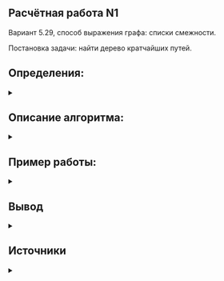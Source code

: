 ## Расчётная работа N1
Вариант 5.29, способ выражения графа: списки смежности.

Постановка задачи: найти дерево кратчайших путей.
## Определения:
<details>
  <summary></summary>

* __Граф__ - это топологичекая модель, которая состоит из множества вершин и множества соединяющих их рёбер. При этом значение имеет только сам факт, какая вершина с какой соединена.
* __Вершина__ - точка в графе, отдельный объект, для топологической модели графа не имеет значения координата вершины, её расположение, цвет, вкус, размер; однако при решении некоторых задачах вершины могут раскрашиваться в разные цвета или сохранять числовые значения.
* __Ребро__ - неупорядоченная пара двух вершин, которые связаны друг с другом. Эти вершины называются концевыми точками или концами ребра. При этом важен сам факт наличия связи, каким именно образом осуществляется эта связь и по какой дороге - не имеет значения.
* __Невзвешенный граф__ - граф, ребра которого не имеют веса.
* __Потомок вершины__ – это вершина, в которую ведет путь из данной вершины.
* __Ориентированный граф__ или __Орграф__ - граф, в котором рёбра имеют направления.
* __Граф__, ни одному ребру которого не присвоено направление, называется неориентированным графом или неорграфом.
* __Смежность вершин__ - две вершины называются смежными, если они инцидентны одному ребру.
* __Изолированная вершина__ - вершина, не соединённая с другими вершинами ни одним ребром.
* __Путь__ или __Маршрут__ - это последовательность смежных рёбер. Обычно путь задаётся перечислением вершин, по которым он пролегает.

</details>

## Описание алгоритма:

<details>
  <summary></summary>


На вход программе подаётся граф, в виде списка смежности (вершины в нём представлены в виде порядковых номеров, начиная от 0). Программа использует алгоритм поиска в ширину (__Breadth-first-search__). Поиск в ширину подразумевает поуровневое исследование графа: вначале посещается корень – произвольно выбранная вершина, затем – все потомки данной вершины, после этого посещаются потомки потомков и т.д. Вершины просматриваются в порядке возрастания их расстояния от корня.
![](https://github.com/SemenEgorov/bsuir/blob/main/PiOIvIS/sem1/RR-1/RR-1graphs/graph-images/50cde188f7b54a887e482b9447dc7abb.gif)

Основную идею алгоритма можно понимать как процесс «поджигания» графа: на нулевом шаге мы поджигаем корневую вершину, а на каждом следующем шаге огонь с каждой уже горящей вершины перекидывается на всех её соседей, в конечном счете поджигая весь граф.
 Пошаговая работа алгоритма:
 * Выбираем вершину для которой хотим найти дерево кратчайших путей.
 * Присвоим каждой вершине, кроме выбранной, метку непосещённой.
 * Так же для каждой, кроме корневой, вершины запишем в массив путей номер несуществующей вершины. Корневой вершине присвоим в путь свой же номер. 
(В дальнейшем будет использоваться для поиска изолированной вершины, в которую мы никак не сможем попасть из корня)
* Для текущей вершины рассмотрим всех её не посещенных соседей, запишем для них номер вершины (предка), из которого мы попали в данные вершины и отметим их как посещённые. Добавим все непосещённые вершины, смежные нашим в "_очередь_".
* В порядке "_очереди_" будем повторять предыдущий пункт для каждой вершины из "_очереди_" до тех пор пока "_очередь_" не станет пуста.

В результате работы алгоритма формируется массив содержащий для каждой вершины номер её соседа, имеющего кратчайший путь до корневой вершины.

Выведем получившийся результат рекурсивно. Будем выводить номера вершин (взятые элементы по индексу из нашего массива) до тех пор, пока индекс взятой вершины не будет соответсвовать элементу по этому индексу (так мы дойдём до корневой вершины, т.к только её индекс соответсвует элементу по этому индексу).

</details>

## Пример работы:
<details>
  <summary></summary>

* __Первый тест__

![](https://github.com/SemenEgorov/bsuir/blob/main/PiOIvIS/sem1/RR-1/RR-1graphs/graph-images/graph1.png)

![](https://github.com/SemenEgorov/bsuir/blob/main/PiOIvIS/sem1/RR-1/RR-1graphs/graph-images/graph1tree.png)![](https://github.com/SemenEgorov/bsuir/blob/main/PiOIvIS/sem1/RR-1/RR-1graphs/graph-images/graph1treeanswers.png)

![](https://github.com/SemenEgorov/bsuir/blob/main/PiOIvIS/sem1/RR-1/RR-1graphs/graph-images/graph1test.jpg)

В данном примере строится дерево кратчайших путей (в виде списка смежности), 0 - корневая вершина.

Рассмотрим нахождение кратчайших путей, взяв за корневую вершину 0.

Получаем что кратчайший путь из 0 в 1 - ``` 0 1 ```;

Получаем что кратчайший путь из 0 в 2 - ``` 0 1 2```;

Получаем что кратчайший путь из 0 в 3 - ``` 0 1 3```;

Вершина 4 - изолированная, поэтому для неё путь получить не удастся.

* __Второй тест__

![](https://github.com/SemenEgorov/bsuir/blob/main/PiOIvIS/sem1/RR-1/RR-1graphs/graph-images/graph2.png)

![](https://github.com/SemenEgorov/bsuir/blob/main/PiOIvIS/sem1/RR-1/RR-1graphs/graph-images/graph2tree.png)![](https://github.com/SemenEgorov/bsuir/blob/main/PiOIvIS/sem1/RR-1/RR-1graphs/graph-images/graph2treeanswers.png)

![](https://github.com/SemenEgorov/bsuir/blob/main/PiOIvIS/sem1/RR-1/RR-1graphs/graph-images/graph2test.jpg)

В данном примере строится дерево кратчайших путей (в виде списка смежности), 4 - корневая вершина.

Рассмотрим нахождение кратчайших путей, взяв за корневую вершину 4.

Получаем что кратчайший путь из 4 в 0 - ``` 4 1 0```;

Получаем что кратчайший путь из 4 в 1 - ``` 4 1```;

Получаем что кратчайший путь из 4 в 2 - ``` 4 2```;

Получаем что кратчайший путь из 4 в 3 - ``` 4 3```;
* __Третий тест__

![](https://github.com/SemenEgorov/bsuir/blob/main/PiOIvIS/sem1/RR-1/RR-1graphs/graph-images/graph3.png)

![](https://github.com/SemenEgorov/bsuir/blob/main/PiOIvIS/sem1/RR-1/RR-1graphs/graph-images/graph3tree.png)![](https://github.com/SemenEgorov/bsuir/blob/main/PiOIvIS/sem1/RR-1/RR-1graphs/graph-images/graph3treeanswers.png)

![](https://github.com/SemenEgorov/bsuir/blob/main/PiOIvIS/sem1/RR-1/RR-1graphs/graph-images/graph31test.jpg)

![](https://github.com/SemenEgorov/bsuir/blob/main/PiOIvIS/sem1/RR-1/RR-1graphs/graph-images/graph32test.jpg)

![](https://github.com/SemenEgorov/bsuir/blob/main/PiOIvIS/sem1/RR-1/RR-1graphs/graph-images/graph33test.jpg)

В данном примере строится дерево кратчайших путей (в виде списка смежности), 0 - корневая вершина.

Данный граф интересен для нас тем, что, чем дальше выбранная вершина от 0, тем меньше существует вершин, в которые можно попасть из выбранной вершины.

Из вершины 0 мы можем попасть во все вершины данного графа;

Из вершины 3 мы можем попасть только в вершины 4, 5, 6, 7, 8;

Из вершины 6 мы можем только в вершину 8;

Из вершины 8 мы не можем попасть никуда;

* __Четвёртый тест__

![](https://github.com/SemenEgorov/bsuir/blob/main/PiOIvIS/sem1/RR-1/RR-1graphs/graph-images/graph4.png)

![](https://github.com/SemenEgorov/bsuir/blob/main/PiOIvIS/sem1/RR-1/RR-1graphs/graph-images/graph4tree.png)![](https://github.com/SemenEgorov/bsuir/blob/main/PiOIvIS/sem1/RR-1/RR-1graphs/graph-images/graph4treeanswers.png)

![](https://github.com/SemenEgorov/bsuir/blob/main/PiOIvIS/sem1/RR-1/RR-1graphs/graph-images/graph4test.jpg)

В данном примере строится дерево кратчайших путей (в виде списка смежности), 3 - корневая вершина.

У данного графа каждая вершина связана, с каждой. Для каждой вершины кратчайший путь до другой вершины будет состоять всего из одного шага.

Рассмотрим нахождение кратчайших путей, взяв за корневую вершину 3.

Получаем что кратчайший путь из 3 в 0 - ``` 3 0 ```;

Получаем что кратчайший путь из 3 в 1 - ``` 3 1 ```;

Получаем что кратчайший путь из 3 в 2 - ``` 3 2```;

Получаем что кратчайший путь из 3 в 4 - ``` 3 4 ```;

Получаем что кратчайший путь из 3 в 5 - ``` 3 5```;

Получаем что кратчайший путь из 3 в 6 - ``` 3 6 ```;

Получаем что кратчайший путь из 3 в 7 - ``` 3 7```;

Получаем что кратчайший путь из 3 в 8 - ``` 3 8```;

* __Пятый тест__

![](https://github.com/SemenEgorov/bsuir/blob/main/PiOIvIS/sem1/RR-1/RR-1graphs/graph-images/graph52.png)

![](https://github.com/SemenEgorov/bsuir/blob/main/PiOIvIS/sem1/RR-1/RR-1graphs/graph-images/graph5tree.png)![](https://github.com/SemenEgorov/bsuir/blob/main/PiOIvIS/sem1/RR-1/RR-1graphs/graph-images/graph5treeanswers.png)

![](https://github.com/SemenEgorov/bsuir/blob/main/PiOIvIS/sem1/RR-1/RR-1graphs/graph-images/graph5test1.jpg)![](https://github.com/SemenEgorov/bsuir/blob/main/PiOIvIS/sem1/RR-1/RR-1graphs/graph-images/graph5test2.jpg)

В данном примере строится дерево кратчайших путей (в виде списка смежности), 2 - корневая вершина.

У данного графа вершины 4 и 7 связаны только с вершиной 2. Кратчайшими путями из вершин 4 и 7 до других вершин будут являться те же кратчайшие пути, что и из вершины 2, за исключением того, что сначала надо будет попасть в вершину 2.
Рассмотрим нахождение кратчайших путей, взяв за корневую вершину 3.

Получаем что кратчайший путь из 7 в 0 - ``` 7 2 0```;

Получаем что кратчайший путь из 7 в 1 - ``` 7 2 0 1```;

Получаем что кратчайший путь из 7 в 2 - ``` 7 2```;

Получаем что кратчайший путь из 7 в 3 - ``` 7 2 0 3```;

Получаем что кратчайший путь из 7 в 4 - ``` 7 2 4```;

Получаем что кратчайший путь из 7 в 5 - ``` 7 2 5```;

Получаем что кратчайший путь из 7 в 6 - ``` 7 2 0 1 6```;

Получаем что кратчайший путь из 7 в 8 - ``` 7 2 0 3 8```;

Получаем что кратчайший путь из 7 в 9 - ``` 7 2 5 9```;

Получаем что кратчайший путь из 7 в 10 - ``` 7 2 5 9 10```;

</details>

## Вывод
<details>
  <summary></summary>
Расчётная работа познакомила меня с понятием  графа и некоторыми ему прилегающими, его представлением в памяти компьютера. Я ознакомился с алгоритмом поиска в ширину, работой с файлами. Работой с классом <code> queue </code> и его методами. 

  </details>

## Источники

<details>
  <summary></summary>

https://habr.com/ru/company/otus/blog/568026/
https://habr.com/ru/company/otus/blog/675730/
https://translated.turbopages.org/proxy_u/en-ru.ru.7b38c210-638a1375-905971c7-74722d776562/https/en.wikipedia.org/wiki/Dijkstra%27_algorithm
https://habr.com/ru/post/661577/
https://ru.algorithmica.org/cs/shortest-paths/bfs/
https://ru.wikipedia.org/wiki/Поиск_в_ширину
https://learn.microsoft.com/ru-ru/cpp/standard-library/cpp-standard-library-header-files?view=msvc-170
https://translated.turbopages.org/proxy_u/en-ru.ru.dc9c7f8d-638a57ac-b6fc90d4-74722d776562/https/en.wikipedia.org/wiki/Shortest-path_tree

</details>